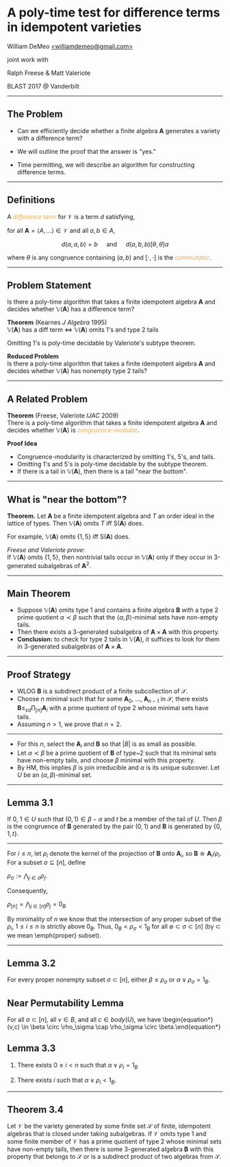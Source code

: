 # A poly-time test for difference terms in idempotent varieties

William DeMeo [&lt;williamdemeo@gmail.com&gt;](mailto:williamdemeo@gmail.com)  

joint work with  

Ralph Freese & Matt Valeriote  

BLAST 2017 @ Vanderbilt

---

## The Problem

- Can we efficiently decide whether a finite algebra $\mathbf{A}$ generates a variety with a difference term? <!-- .element: class="fragment" -->

- We will outline the proof that the answer is "yes." <!-- .element: class="fragment" -->

- Time permitting, we will describe an algorithm for constructing difference terms. <!-- .element: class="fragment" -->

---

## Definitions

A <a style="color:#e7ad52"><i>difference term</i></a> for $\mathcal{V}$ is a term $d$ satisfying,
  
for all $\mathbf A = \langle A, \dots \rangle \in \mathcal V$ and all $a, b \in A$, 

$$d(a,a,b) = b \quad \text{ and } \quad
d(a,b,b) \mathrel{[\theta, \theta]} a$$

where $\theta$ is any congruence containing $(a,b)$ and $[\cdot, \cdot]$ is the <a style="color:#e7ad52"><i>commutator</i></a>.

[Note]: # (When the relations above hold we call $d^{\mathbf{A}}$
a **difference term operation** for $\mathbf{A}$.)

[Note]: # (We make colors <span class="fragment highlight-red">like this</span>)

---

## Problem Statement

Is there a poly-time algorithm that takes a finite
idempotent algebra $\mathbf{A}$ and decides 
whether $\mathbb{V}(\mathbf{A})$ has a difference term?

**Theorem** (Kearnes *J Algebra* 1995)   
$\mathbb{V}(\mathbf{A})$ has a diff term
$\Leftrightarrow$  $\mathbb{V}(\mathbf{A})$ omits 1's and type 2 tails

Omitting 1's is poly-time decidable by Valeriote's subtype theorem.

**Reduced Problem**   
Is there a poly-time algorithm that takes a finite 
idempotent algebra $\mathbf{A}$ and decides whether 
$\mathbb{V}(\mathbf{A})$ has nonempty type 2 tails?

---

## A Related Problem

**Theorem** (Freese, Valeriote *IJAC* 2009)  
  There is a poly-time algorithm that takes a finite
  idempotent algebra $\mathbf{A}$ and decides whether $\mathbb{V}(\mathbf{A})$ is 
  <a style="color:#e7ad52">*congruence-modular*</a>.

**Proof Idea**
  + Congruence-modularity is characterized by omitting 1's, 5's, and tails. <!-- .element: class="fragment" -->
  + Omitting 1's and 5's is poly-time decidable by the subtype theorem. <!-- .element: class="fragment" -->
  + If there is a tail in $\mathbb{V}(\mathbf{A})$, then there is a tail "near the bottom". <!-- .element: class="fragment" -->

---

## What is "near the bottom"?

**Theorem.** Let $\mathbf{A}$ be a finite idempotent algebra and $T$ an order ideal in the lattice of types. Then $\mathbb{V}(\mathbf{A})$ omits $T$ iff $\mathsf{S}(\mathbf{A})$ does.
  
For example, $\mathbb{V}(\mathbf{A})$ omits $\{1, 5\}$ iff $\mathsf{S}(\mathbf{A})$ does.

*Freese and Valeriote prove:*  
If $\mathbb{V}(\mathbf{A})$ omits $\{1, 5\}$, then nontrivial tails occur in $\mathbb{V}(\mathbf{A})$ only if they occur in 3-generated subalgebras of $\mathbf{A}^2$.

---

## Main Theorem

- Suppose $\mathbb{V}(\mathbf A)$ omits type 1 and contains a finite algebra $\mathbf{B}$ with a type 2 prime quotient $\alpha \prec \beta$ such that the $\langle \alpha, \beta \rangle$-minimal sets have non-empty tails. <!-- .element: class="fragment" -->
- Then there exists a 3-generated subalgebra of $\mathbf A \times \mathbf A$
  with this property. <!-- .element: class="fragment" -->
- **Conclusion:** to check for type 2 tails in $\mathbb{V}(\mathbf A)$, it suffices to look for them in 3-generated subalgebras of $\mathbf A \times \mathbf A$. <!-- .element: class="fragment" -->

---

## Proof Strategy

- WLOG $\mathbf{B}$ is a subdirect product of a finite subcollection of $\mathcal S$. <!-- .element: class="fragment" -->
- Choose $n$ minimal such that for some $\mathbf{A}_0$, $\dots$, $\mathbf{A}_{n-1}$ in $\mathcal S$, there exists $\mathbf{B} \leq_{sd} \prod_{[n]} \mathbf{A}_i$ with a prime quotient of type 2 whose minimal sets have tails. <!-- .element: class="fragment" -->
- Assuming $n > 1$, we prove that $n = 2$. <!-- .element: class="fragment" -->

---

- For this $n$, select the $\mathbf{A}_i$ and $\mathbf{B}$ so that $|B|$ is as small as possible. <!-- .element: class="fragment" -->
- Let $\alpha \prec \beta$ be a prime quotient of $\mathbf{B}$ of type~2 such that its minimal sets have non-empty tails, and choose $\beta$ minimal with this property. <!-- .element: class="fragment" -->
- By HM, this implies $\beta$ is join irreducible and $\alpha$ is its unique subcover. Let $U$ be an $(\alpha, \beta)$-minimal set. <!-- .element: class="fragment" -->

---

## Lemma 3.1

If $0$, $1 \in U$ such that $(0,1) \in \beta - \alpha$ and
$t$ be a member of the tail of $U$. Then $\beta$ is the 
congruence of $\mathbf{B}$
generated by the pair $(0,1)$ and $\mathbf{B}$ is generated 
by $\{0, 1, t\}$.

---

For $i \leq n$, let $\rho_i$ 
denote the kernel of the projection of $\mathbf{B}$ onto $\mathbf{A}_i$,
so $\mathbf{B} \cong \mathbf{A}_i/\rho_i$.
For a subset $\sigma \subseteq [n]$, define

$\rho_\sigma := \bigwedge_{j\in \sigma} \rho_j.$

Consequently,

$\rho_{[n]} = \bigwedge_{j\in [n]}\rho_j = 0_{B}$

By minimality of $n$ we know that the intersection of any  proper subset of the
$\rho_i$, $1 \leq i \leq n$ is strictly above $0_B$.  Thus,
$0_B < \rho_\sigma < 1_B$ for all 
$\emptyset \subset \sigma\subset [n]$
(by $\subset$ we mean \emph{proper} subset).

---

## Lemma 3.2
  For every proper nonempty subset $\sigma \subset [n]$,
  either $\beta \leq \rho_\sigma$ or $\alpha \vee \rho_\sigma = 1_B$.

## Near Permutability Lemma

For all $\sigma \subset [n]$, all $v\in B$, and all $c\in body(U)$, we have
\begin{equation*}(v,c) \in \beta \circ \rho_\sigma \cap \rho_\sigma \circ \beta.\end{equation*}

## Lemma 3.3

1. There exists $0 \leq i < n$ such that $\alpha \vee \rho_i = 1_B$

2. There exists $i$ such that $\alpha \vee \rho_i < 1_B$.

---

## Theorem 3.4

Let $\mathcal V$ be the variety generated by some finite set $\mathcal S$ of finite,
idempotent algebras that is closed under taking subalgebras. If $\mathcal V$
omits type 1 and some finite member of $\mathcal V$ has a prime quotient 
of type 2 whose minimal sets have non-empty tails, then there is some
3-generated algebra $\mathbf{B}$ with this property that belongs to $\mathcal S$ or 
is a subdirect product of two algebras from $\mathcal S$. 

